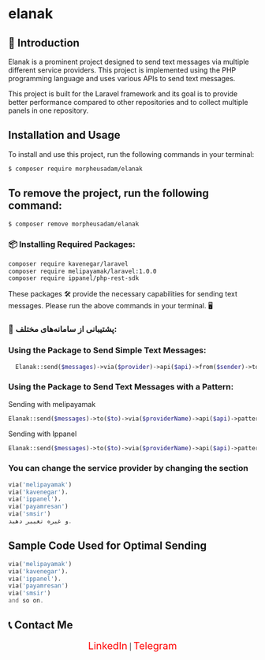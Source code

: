 # elanak

## 📌 Introduction
Elanak is a prominent project designed to send text messages via multiple different service providers. This project is implemented using the PHP programming language and uses various APIs to send text messages.

This project is built for the Laravel framework and its goal is to provide better performance compared to other repositories and to collect multiple panels in one repository.


## Installation and Usage
To install and use this project, run the following commands in your terminal:

```bash
$ composer require morpheusadam/elanak
```

## To remove the project, run the following command:

```bash
$ composer remove morpheusadam/elanak
```

### 📦 Installing Required Packages:



```bash
composer require kavenegar/laravel
composer require melipayamak/laravel:1.0.0
composer require ippanel/php-rest-sdk
```
These packages 🛠️ provide the necessary capabilities for sending text messages. Please run the above commands in your terminal. 🖥️




### 📡 پشتیبانی از سامانه‌های مختلف:


### Using the Package to Send Simple Text Messages:

```php
  Elanak::send($messages)->via($provider)->api($api)->from($sender)->to('09185312051')->dispatch();

```
### Using the Package to Send Text Messages with a Pattern:


Sending with melipayamak 
```php
Elanak::send($messages)->to($to)->via($providerName)->api($api)->pattern($patternCode, $value)->dispatch();
```
Sending with Ippanel
```php
Elanak::send($messages)->to($to)->via($providerName)->api($api)->pattern($patternCode, $value)->from($sender)->dispatch();
```

 ### You can change the service provider by changing the section

 
```php
via('melipayamak') 
via('kavenegar')،
via('ippanel')،
via('payamresan')
via('smsir')
و غیره تغییر دهید.
```
## Sample Code Used for Optimal Sending

```php
via('melipayamak') 
via('kavenegar')،
via('ippanel')،
via('payamresan')
via('smsir')
and so on.
```
## 📞 Contact Me
<div align="center">
    <a href="https://www.linkedin.com/in/hesam-ahmadpour" style="color: red; font-size: 20px; text-decoration: none;">LinkedIn</a> |
    <a href="https://t.me/morpheusadam" style="color: red; font-size: 20px; text-decoration: none;">Telegram</a>
</div>

